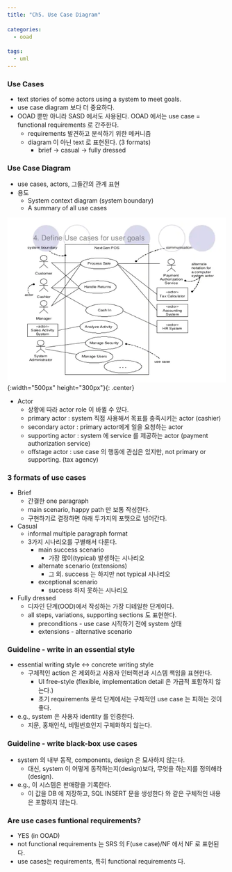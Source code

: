 ```yaml
---
title: "Ch5. Use Case Diagram"

categories:
  - ooad

tags:
  - uml
---
```


### Use Cases
- text stories of some actors using a system to meet goals.
- use case diagram 보다 더 중요하다.
- OOAD 뿐만 아니라 SASD 에서도 사용된다. OOAD 에서는 use case = functional requirements 로 간주한다.
  - requirements 발견하고 분석하기 위한 메커니즘
  - diagram 이 아닌 text 로 표현된다. (3 formats)
    - brief -> casual -> fully dressed

### Use Case Diagram
- use cases, actors, 그들간의 관계 표현
- 용도
  - System context diagram (system boundary)
  - A summary of all use cases

![Validation](/assets/images/usecasediagram.webp){:width="500px" height="300px"}{: .center}

- Actor
  - 상황에 따라 actor role 이 바뀔 수 있다.
  - primary actor : system 직접 사용해서 목표를 충족시키는 actor (cashier)
  - secondary actor : primary actor에게 일을 요청하는 actor 
  - supporting actor : system 에 service 를 제공하는 actor (payment authorization service) 
  - offstage actor : use case 의 행동에 관심은 있지만, not primary or supporting. (tax agency)


### 3 formats of use cases
- Brief
  - 간결한 one paragraph
  - main scenario, happy path 만 보통 작성한다.
  - 구현하기로 결정하면 아래 두가지의 포맷으로 넘어간다.
- Casual
  - informal multiple paragraph format
  - 3가지 시나리오를 구별해서 다룬다.
    - main success scenario
      - 가장 많이(typical) 발생하는 시나리오
    - alternate scenario (extensions)
      - 그 외. success 는 하지만 not typical 시나리오
    - exceptional scenario
      - success 하지 못하는 시나리오
- Fully dressed
  - 디자인 단계(OOD)에서 작성하는 가장 디테일한 단계이다.
  - all steps, variations, supporting sections 도 표현한다.
    - preconditions - use case 시작하기 전에 system 상태
    - extensions - alternative scenario

### Guideline - write in an essential style
- essential writing style <-> concrete writing style
  - 구체적인 action 은 제외하고 사용자 인터랙션과 시스템 책임을 표현한다.
    - UI free-style (flexible, implementation detail 은 가급적 포함하지 않는다.)
    - 초기 requirements 분석 단계에서는 구체적인 use case 는 피하는 것이 좋다.
- e.g., system 은 사용자 identity 를 인증한다.
  - 지문, 홍채인식, 비밀번호인지 구체화하지 않는다.

### Guideline - write black-box use cases
- system 의 내부 동작, components, design 은 묘사하지 않는다.
  - 대신, system 이 어떻게 동작하는지(design)보다, 무엇을 하는지를 정의해라(design).
- e.g., 이 시스템은 판매량을 기록한다.
  - 이 값을 DB 에 저장하고, SQL INSERT 문을 생성한다 와 같은 구체적인 내용은 포함하지 않는다.

### Are use cases funtional requirements?
- YES (in OOAD)
- not functional requirements 는 SRS 의 F(use case)/NF 에서 NF 로 표현된다.
- use cases는 requirements, 특히 functional requirements 다.